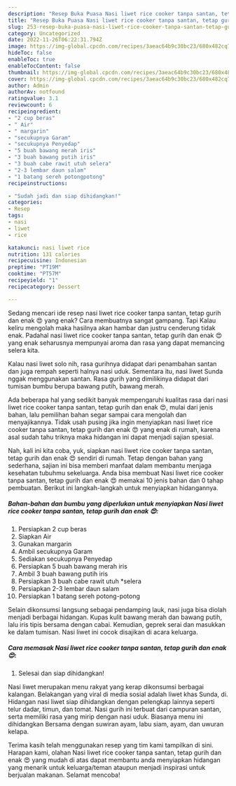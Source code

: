 ```yaml
---
description: "Resep Buka Puasa Nasi liwet rice cooker tanpa santan, tetap gurih dan enak 😍 Anti Gagal"
title: "Resep Buka Puasa Nasi liwet rice cooker tanpa santan, tetap gurih dan enak 😍 Anti Gagal"
slug: 253-resep-buka-puasa-nasi-liwet-rice-cooker-tanpa-santan-tetap-gurih-dan-enak-anti-gagal
category: Uncategorized
date: 2022-11-26T06:22:31.794Z
image: https://img-global.cpcdn.com/recipes/3aeac64b9c30bc23/680x482cq70/nasi-liwet-rice-cooker-tanpa-santan-tetap-gurih-dan-enak-foto-resep-utama.jpg
hideToc: false
enableToc: true
enableTocContent: false
thumbnail: https://img-global.cpcdn.com/recipes/3aeac64b9c30bc23/680x482cq70/nasi-liwet-rice-cooker-tanpa-santan-tetap-gurih-dan-enak-foto-resep-utama.jpg
cover: https://img-global.cpcdn.com/recipes/3aeac64b9c30bc23/680x482cq70/nasi-liwet-rice-cooker-tanpa-santan-tetap-gurih-dan-enak-foto-resep-utama.jpg
author: Admin
authorAv: notfound
ratingvalue: 3.1
reviewcount: 6
recipeingredient:
- "2 cup beras"
- " Air"
- " margarin"
- "secukupnya Garam"
- "secukupnya Penyedap"
- "5 buah bawang merah iris"
- "3 buah bawang putih iris"
- "3 buah cabe rawit utuh selera"
- "2-3 lembar daun salam"
- "1 batang sereh potongpotong"
recipeinstructions:

- "Sudah jadi dan siap dihidangkan!"
categories:
- Resep
tags:
- nasi
- liwet
- rice

katakunci: nasi liwet rice 
nutrition: 131 calories
recipecuisine: Indonesian
preptime: "PT19M"
cooktime: "PT57M"
recipeyield: "1"
recipecategory: Dessert

---
```



Sedang mencari ide resep nasi liwet rice cooker tanpa santan, tetap gurih dan enak 😍 yang enak? Cara membuatnya sangat gampang. Tapi Kalau keliru mengolah maka hasilnya akan hambar dan justru cenderung tidak enak. Padahal nasi liwet rice cooker tanpa santan, tetap gurih dan enak 😍 yang enak seharusnya mempunyai aroma dan rasa yang dapat memancing selera kita.


Kalau nasi liwet solo nih, rasa gurihnya didapat dari penambahan santan dan juga rempah seperti halnya nasi uduk. Sementara itu, nasi liwet Sunda nggak menggunakan santan. Rasa gurih yang dimilikinya didapat dari tumisan bumbu berupa bawang putih, bawang merah.

Ada beberapa hal yang sedikit banyak mempengaruhi kualitas rasa dari nasi liwet rice cooker tanpa santan, tetap gurih dan enak 😍, mulai dari jenis bahan, lalu pemilihan bahan segar sampai cara mengolah dan menyajikannya. Tidak usah pusing jika ingin menyiapkan nasi liwet rice cooker tanpa santan, tetap gurih dan enak 😍 yang enak di rumah, karena asal sudah tahu triknya maka hidangan ini dapat menjadi sajian spesial.


Nah, kali ini kita coba, yuk, siapkan nasi liwet rice cooker tanpa santan, tetap gurih dan enak 😍 sendiri di rumah. Tetap dengan bahan yang sederhana, sajian ini bisa memberi manfaat dalam membantu menjaga kesehatan tubuhmu sekeluarga. Anda bisa membuat Nasi liwet rice cooker tanpa santan, tetap gurih dan enak 😍 memakai 10 jenis bahan dan 0 tahap pembuatan. Berikut ini langkah-langkah untuk menyiapkan hidangannya.

<!--inarticleads1-->

##### Bahan-bahan dan bumbu yang diperlukan untuk menyiapkan Nasi liwet rice cooker tanpa santan, tetap gurih dan enak 😍:

1. Persiapkan 2 cup beras
1. Siapkan  Air
1. Gunakan  margarin
1. Ambil secukupnya Garam
1. Sediakan secukupnya Penyedap
1. Persiapkan 5 buah bawang merah iris
1. Ambil 3 buah bawang putih iris
1. Persiapkan 3 buah cabe rawit utuh *selera
1. Persiapkan 2-3 lembar daun salam
1. Persiapkan 1 batang sereh potong-potong


Selain dikonsumsi langsung sebagai pendamping lauk, nasi juga bisa diolah menjadi berbagai hidangan. Kupas kulit bawang merah dan bawang putih, lalu iris tipis bersama dengan cabai. Kemudian, geprek serai dan masukkan ke dalam tumisan. Nasi liwet ini cocok disajikan di acara keluarga. 

<!--inarticleads2-->

##### Cara memasak Nasi liwet rice cooker tanpa santan, tetap gurih dan enak 😍:


1. Selesai dan siap dihidangkan!

Nasi liwet merupakan menu rakyat yang kerap dikonsumsi berbagai kalangan. Belakangan yang viral di media sosial adalah liwet khas Sunda, di. Hidangan nasi liwet siap dihidangkan dengan pelengkap lainnya seperti telur dadar, timun, dan tomat. Nasi gurih ini terbuat dari campuran santan, serta memiliki rasa yang mirip dengan nasi uduk. Biasanya menu ini dihidangkan Bersama dengan suwiran ayam, labu siam, ayam, dan uwuran kelapa. 

Terima kasih telah menggunakan resep yang tim kami tampilkan di sini. Harapan kami, olahan Nasi liwet rice cooker tanpa santan, tetap gurih dan enak 😍 yang mudah di atas dapat membantu anda menyiapkan hidangan yang menarik untuk keluarga/teman ataupun menjadi inspirasi untuk berjualan makanan. Selamat mencoba!
